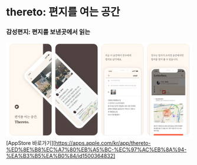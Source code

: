 # thereto: 편지를 여는 공간
### 감성편지: 편지를 보낸곳에서 읽는
![screenshow](./markdown/screenshot.png)
[AppStore 바로가기][https://apps.apple.com/kr/app/thereto-%ED%8E%B8%EC%A7%80%EB%A5%BC-%EC%97%AC%EB%8A%94-%EA%B3%B5%EA%B0%84/id1500364832]
